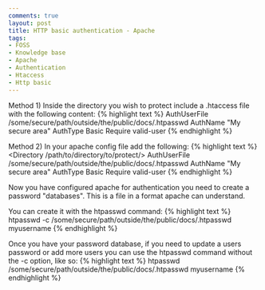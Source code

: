 ```yaml
---
comments: true
layout: post
title: HTTP basic authentication - Apache
tags:
- FOSS
- Knowledge base
- Apache
- Authentication
- Htaccess
- Http basic
---
```


Method 1)
Inside the directory you wish to protect include a .htaccess file with the following content:
{% highlight text %}
AuthUserFile /some/secure/path/outside/the/public/docs/.htpasswd
AuthName "My secure area"
AuthType Basic
Require valid-user
{% endhighlight %}

Method 2)
In your apache config file add the following:
{% highlight text %}
<Directory /path/to/directory/to/protect/>
 AuthUserFile /some/secure/path/outside/the/public/docs/.htpasswd
 AuthName "My secure area"
 AuthType Basic
 Require valid-user
</Directory>
{% endhighlight %}

Now you have configured apache for authentication you need to create a password "databases". This is a file in a format apache can understand.

You can create it with the htpasswd command:
{% highlight text %}
htpasswd -c /some/secure/path/outside/the/public/docs/.htpasswd myusername
{% endhighlight %}

Once you have your password database, if you need to update a users password or add more users you can use the htpasswd command without the -c option, like so:
{% highlight text %}
htpasswd /some/secure/path/outside/the/public/docs/.htpasswd myusername
{% endhighlight %}

